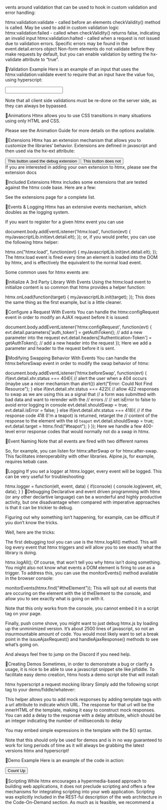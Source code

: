 vents around validation that can be used to hook in custom validation and error handling:

htmx:validation:validate - called before an elements checkValidity() method is called. May be used to add in custom validation logic
htmx:validation:failed - called when checkValidity() returns false, indicating an invalid input
htmx:validation:halted - called when a request is not issued due to validation errors. Specific errors may be found in the event.detail.errors object
Non-form elements do not validate before they make requests by default, but you can enable validation by setting the hx-validate attribute to “true”.

🔗Validation Example
Here is an example of an input that uses the htmx:validation:validate event to require that an input have the value foo, using hyperscript:

<form hx-post="/test">
 <input _="on htmx:validation:validate
 if my.value != 'foo'
 call me.setCustomValidity('Please enter the value foo')
 else
 call me.setCustomValidity('')"
 name="example"
 >
</form>
Note that all client side validations must be re-done on the server side, as they can always be bypassed.

🔗Animations
Htmx allows you to use CSS transitions in many situations using only HTML and CSS.

Please see the Animation Guide for more details on the options available.

🔗Extensions
Htmx has an extension mechanism that allows you to customize the libraries’ behavior. Extensions are defined in javascript and then used via the hx-ext attribute:

<div hx-ext="debug">
 <button hx-post="/example">This button used the debug extension</button>
 <button hx-post="/example" hx-ext="ignore:debug">This button does not</button>
</div>
If you are interested in adding your own extension to htmx, please see the extension docs

🔗Included Extensions
Htmx includes some extensions that are tested against the htmx code base. Here are a few:

See the extensions page for a complete list.

🔗Events & Logging
Htmx has an extensive events mechanism, which doubles as the logging system.

If you want to register for a given htmx event you can use

document.body.addEventListener('htmx:load', function(evt) {
 myJavascriptLib.init(evt.detail.elt);
});
or, if you would prefer, you can use the following htmx helper:

htmx.on("htmx:load", function(evt) {
 myJavascriptLib.init(evt.detail.elt);
});
The htmx:load event is fired every time an element is loaded into the DOM by htmx, and is effectively the equivalent to the normal load event.

Some common uses for htmx events are:

🔗Initialize A 3rd Party Library With Events
Using the htmx:load event to initialize content is so common that htmx provides a helper function:

htmx.onLoad(function(target) {
 myJavascriptLib.init(target);
});
This does the same thing as the first example, but is a little cleaner.

🔗Configure a Request With Events
You can handle the htmx:configRequest event in order to modify an AJAX request before it is issued:

document.body.addEventListener('htmx:configRequest', function(evt) {
 evt.detail.parameters['auth_token'] = getAuthToken(); // add a new parameter into the request
 evt.detail.headers['Authentication-Token'] = getAuthToken(); // add a new header into the request
});
Here we add a parameter and header to the request before it is sent.

🔗Modifying Swapping Behavior With Events
You can handle the htmx:beforeSwap event in order to modify the swap behavior of htmx:

document.body.addEventListener('htmx:beforeSwap', function(evt) {
 if(evt.detail.xhr.status === 404){
 // alert the user when a 404 occurs (maybe use a nicer mechanism than alert())
 alert("Error: Could Not Find Resource");
 } else if(evt.detail.xhr.status === 422){
 // allow 422 responses to swap as we are using this as a signal that
 // a form was submitted with bad data and want to rerender with the
 // errors
 //
 // set isError to false to avoid error logging in console
 evt.detail.shouldSwap = true;
 evt.detail.isError = false;
 } else if(evt.detail.xhr.status === 418){
 // if the response code 418 (I'm a teapot) is returned, retarget the
 // content of the response to the element with the id `teapot`
 evt.detail.shouldSwap = true;  evt.detail.target = htmx.find("#teapot");
 }
});
Here we handle a few 400-level error response codes that would normally not do a swap in htmx.

🔗Event Naming
Note that all events are fired with two different names

So, for example, you can listen for htmx:afterSwap or for htmx:after-swap. This facilitates interoperability with other libraries. Alpine.js, for example, requires kebab case.

🔗Logging
If you set a logger at htmx.logger, every event will be logged. This can be very useful for troubleshooting:

htmx.logger = function(elt, event, data) {
 if(console) {
 console.log(event, elt, data);
 }
}
🔗Debugging
Declarative and event driven programming with htmx (or any other declartive language) can be a wonderful and highly productive activity, but one disadvantage when compared with imperative approaches is that it can be trickier to debug.

Figuring out why something isn’t happening, for example, can be difficult if you don’t know the tricks.

Well, here are the tricks:

The first debugging tool you can use is the htmx.logAll() method. This will log every event that htmx triggers and will allow you to see exactly what the library is doing.

htmx.logAll();
Of course, that won’t tell you why htmx isn’t doing something. You might also not know what events a DOM element is firing to use as a trigger. To address this, you can use the monitorEvents() method available in the browser console:

monitorEvents(htmx.find("#theElement"));
This will spit out all events that are occuring on the element with the id theElement to the console, and allow you to see exactly what is going on with it.

Note that this only works from the console, you cannot embed it in a script tag on your page.

Finally, push come shove, you might want to just debug htmx.js by loading up the unminimized version. It’s about 2500 lines of javascript, so not an insurmountable amount of code. You would most likely want to set a break point in the issueAjaxRequest() and handleAjaxResponse() methods to see what’s going on.

And always feel free to jump on the Discord if you need help.

🔗Creating Demos
Sometimes, in order to demonstrate a bug or clarify a usage, it is nice to be able to use a javascript snippet site like jsfiddle. To facilitate easy demo creation, htmx hosts a demo script site that will install:

htmx
hyperscript
a request mocking library
Simply add the following script tag to your demo/fiddle/whatever:

<script src="https://demo.htmx.org"></script>
This helper allows you to add mock responses by adding template tags with a url attribute to indicate which URL. The response for that url will be the innerHTML of the template, making it easy to construct mock responses. You can add a delay to the response with a delay attribute, which should be an integer indicating the number of milliseconds to delay

You may embed simple expressions in the template with the ${} syntax.

Note that this should only be used for demos and is in no way guaranteed to work for long periods of time as it will always be grabbing the latest versions htmx and hyperscript!

🔗Demo Example
Here is an example of the code in action:

<!-- load demo environment -->
<script src="https://demo.htmx.org"></script>

<!-- post to /foo -->
<button hx-post="/foo" hx-target="#result">
 Count Up
</button> <output id="result"></output>

<!-- respond to /foo with some dynamic content in a template tag -->
<script>
 globalInt = 0;
</script>
<template url="/foo" delay="500"> <!-- note the url and delay attributes -->
 ${globalInt++}
</template>

🔗Scripting
While htmx encourages a hypermedia-based approach to building web applications, it does not preclude scripting and offers a few mechanisms for integrating scripting into your web application. Scripting was explicitly included in the REST-ful description of the web architecture in the Code-On-Demand section. As much as is feasible, we recommend a